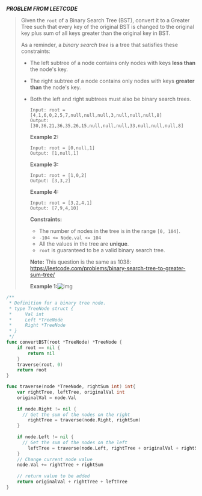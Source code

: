 **_PROBLEM FROM LEETCODE_**

> Given the `root` of a Binary Search Tree (BST), convert it to a Greater Tree such that every key of the original BST is changed to the original key plus sum of all keys greater than the original key in BST.
>
> As a reminder, a *binary search tree* is a tree that satisfies these constraints:
>
> - The left subtree of a node contains only nodes with keys **less than** the node's key.
>
> - The right subtree of a node contains only nodes with keys **greater than** the node's key.
>
> - Both the left and right subtrees must also be binary search trees.
>
>   ```
>   Input: root = [4,1,6,0,2,5,7,null,null,null,3,null,null,null,8]
>   Output: [30,36,21,36,35,26,15,null,null,null,33,null,null,null,8]
>   ```
>
>   **Example 2:**
>
>   ```
>   Input: root = [0,null,1]
>   Output: [1,null,1]
>   ```
>
>   **Example 3:**
>
>   ```
>   Input: root = [1,0,2]
>   Output: [3,3,2]
>   ```
>
>   **Example 4:**
>
>   ```
>   Input: root = [3,2,4,1]
>   Output: [7,9,4,10]
>   ```
>
>    
>
>   **Constraints:**
>
>   - The number of nodes in the tree is in the range `[0, 104]`.
>   - `-104 <= Node.val <= 104`
>   - All the values in the tree are **unique**.
>   - `root` is guaranteed to be a valid binary search tree.
>
>   **Note:** This question is the same as 1038: https://leetcode.com/problems/binary-search-tree-to-greater-sum-tree/
>
>   **Example 1:**![img](https://assets.leetcode.com/uploads/2019/05/02/tree.png)



```go
/**
 * Definition for a binary tree node.
 * type TreeNode struct {
 *     Val int
 *     Left *TreeNode
 *     Right *TreeNode
 * }
 */
func convertBST(root *TreeNode) *TreeNode {
    if root == nil {
        return nil
    }    
    traverse(root, 0)    
    return root     
}

func traverse(node *TreeNode, rightSum int) int{
    var rightTree, leftTree, originalVal int
    originalVal = node.Val
    
    if node.Right != nil {
      // Get the sum of the nodes on the right
        rightTree = traverse(node.Right, rightSum)
    }
 
    if node.Left != nil {
      // Get the sum of the nodes on the left
        leftTree = traverse(node.Left, rightTree + originalVal + rightSum)
    }
    // Change current node value
    node.Val += rightTree + rightSum    
  	
  	// return value to be added
    return originalVal + rightTree + leftTree
}
```

